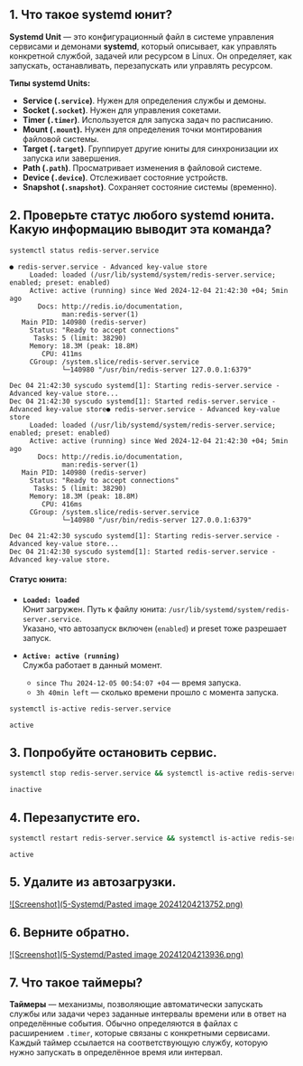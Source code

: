 ## **1. Что такое systemd юнит?** 

**Systemd Unit** — это конфигурационный файл в системе управления сервисами и демонами **systemd**, который описывает, как управлять конкретной службой, задачей или ресурсом в Linux. Он определяет, как запускать, останавливать, перезапускать или управлять ресурсом.

**Типы systemd Units:**
- **Service (`.service`)**. Нужен для определения службы и демоны.
- **Socket (`.socket`)**. Нужен для управления сокетами.
- **Timer (`.timer`)**. Используется для запуска задач по расписанию.
- **Mount (`.mount`).** Нужен для определения точки монтирования файловой системы.
- **Target (`.target`)**. Группирует другие юниты для синхронизации их запуска или завершения.
- **Path (`.path`)**. Просматривает изменения в файловой системе.
- **Device (`.device`)**. Отслеживает состояние устройств.
- **Snapshot (`.snapshot`)**. Сохраняет состояние системы (временно).

## **2. Проверьте статус любого systemd юнита. Какую информацию выводит эта команда?**

```bash
systemctl status redis-server.service
```
```output
● redis-server.service - Advanced key-value store
     Loaded: loaded (/usr/lib/systemd/system/redis-server.service; enabled; preset: enabled)
     Active: active (running) since Wed 2024-12-04 21:42:30 +04; 5min ago
       Docs: http://redis.io/documentation,
             man:redis-server(1)
   Main PID: 140980 (redis-server)
     Status: "Ready to accept connections"
      Tasks: 5 (limit: 38290)
     Memory: 18.3M (peak: 18.8M)
        CPU: 411ms
     CGroup: /system.slice/redis-server.service
             └─140980 "/usr/bin/redis-server 127.0.0.1:6379"

Dec 04 21:42:30 syscudo systemd[1]: Starting redis-server.service - Advanced key-value store...
Dec 04 21:42:30 syscudo systemd[1]: Started redis-server.service - Advanced key-value store● redis-server.service - Advanced key-value store
     Loaded: loaded (/usr/lib/systemd/system/redis-server.service; enabled; preset: enabled)
     Active: active (running) since Wed 2024-12-04 21:42:30 +04; 5min ago
       Docs: http://redis.io/documentation,
             man:redis-server(1)
   Main PID: 140980 (redis-server)
     Status: "Ready to accept connections"
      Tasks: 5 (limit: 38290)
     Memory: 18.3M (peak: 18.8M)
        CPU: 416ms
     CGroup: /system.slice/redis-server.service
             └─140980 "/usr/bin/redis-server 127.0.0.1:6379"

Dec 04 21:42:30 syscudo systemd[1]: Starting redis-server.service - Advanced key-value store...
Dec 04 21:42:30 syscudo systemd[1]: Started redis-server.service - Advanced key-value store.
```

#### **Статус юнита:**
- **`Loaded: loaded`**  
    Юнит загружен. Путь к файлу юнита: `/usr/lib/systemd/system/redis-server.service`.  
    Указано, что автозапуск включен (`enabled`) и preset тоже разрешает запуск.
    
- **`Active: active (running)`**  
    Служба работает в данный момент.
    
    - `since Thu 2024-12-05 00:54:07 +04` — время запуска.
    - `3h 40min left` — сколько времени прошло с момента запуска.

```bash
systemctl is-active redis-server.service
```
```output
active
```

## **3. Попробуйте остановить сервис.**
```bash
systemctl stop redis-server.service && systemctl is-active redis-server.service
```
```output
inactive
```

##  **4. Перезапустите его.**
```bash
systemctl restart redis-server.service && systemctl is-active redis-server.service
```
```output
active
```

## **5. Удалите из автозагрузки.**
[![Screenshot](5-Systemd/Pasted image 20241204213752.png)](https://github.com/cosmys81/Tasks_241/blob/a0469c4c13576dda668e2eb4052ac40d513bcc0e/5-Systemd/Pasted%20image%2020241204213752.png)

## **6. Верните обратно.**
[![Screenshot](5-Systemd/Pasted image 20241204213936.png)](https://github.com/cosmys81/Tasks_241/blob/2c37c18d670857212157618298a95421f4d77da8/5-Systemd/Pasted%20image%2020241204213936.png)

## **7. Что такое таймеры?**
**Таймеры** — механизмы, позволяющие автоматически запускать службы или задачи через заданные интервалы времени или в ответ на определённые события. Обычно определяются в файлах с расширением `.timer`, которые связаны с конкретными сервисами. Каждый таймер ссылается на соответствующую службу, которую нужно запускать в определённое время или интервал.



